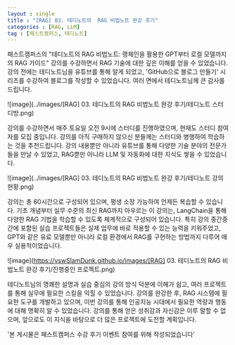 ```yaml
---
layout : single
title : "[RAG] 03. 테디노트의  RAG 비법노트 완강 후기"
categories : [RAG, LLM]
tag : [페스트캠퍼스, 테디노트]
---
```



패스트캠퍼스의 "테디노트의 RAG 비법노트: 랭체인을 활용한 GPT부터 로컬 모델까지의 RAG 가이드" 강의를 수강하면서 RAG 기술에 대한 깊은 이해를 얻을 수 있었습니다. 강의 전에는 테디노트님을 유튜브를 통해 알게 되었고, 'GitHub으로 블로그 만들기' 시리즈를 수강하여 블로그를 작성할 수 있었습니다. 여러 면에서 테디노트님께 큰 감사를 드립니다.

![image](../images/[RAG] 03. 테디노트의  RAG 비법노트 완강 후기/테디노트 스터디방.png)

강의를 수강하면서 매주 토요일 오전 9시에 스터디를 진행하였으며, 현재도 스터디 참여자를 모집 중입니다. 강의를 아직 구매하지 않으신 분들께는 스터디와 병행하여 학습하는 것을 추천드립니다. 강의 내용뿐만 아니라 유튜브를 통해 다양한 기술 분야의 전문가들을 만날 수 있었고, RAG뿐만 아니라 LLM 및 자동화에 대한 지식도 쌓을 수 있었습니다.

![image](../images/\[RAG\] 03. 테디노트의  RAG 비법노트 완강 후기/테디노트 강의 현황.png)

강의는 총 60시간으로 구성되어 있으며, 평생 소장 가능하여 언제든 복습할 수 있습니다. 기초 개념부터 실무 수준의 최신 RAG까지 아우르는 이 강의는, LangChain을 통해 다양한 RAG 기법을 학습할 수 있도록 체계적으로 구성되어 있습니다. 특히 강의 중간중간에 포함된 실습 프로젝트들은 실제 업무에 바로 적용할 수 있는 능력을 키워주었고, GPT와 같은 유료 모델뿐만 아니라 로컬 환경에서 RAG를 구현하는 방법까지 다루어 매우 실용적이었습니다.

![image](https://yswSlamDunk.github.io/images/[RAG] 03. 테디노트의  RAG 비법노트 완강 후기/진행중인 프로젝트.png)

테디노트님의 명쾌한 설명과 실습 중심의 강의 방식 덕분에 이해가 쉽고, 여러 프로젝트를 통해 실무에 필요한 스킬을 익힐 수 있었습니다. 강의를 완강한 후, RAG 시스템에 필요한 도구를 개발하고 있으며, 이번 강의를 통해 인공지능 시대에서 필요한 역량과 행동에 대해 명확히 알 수 있었습니다. 강의를 통해 얻은 성취감과 자신감은 이루 말할 수 없으며, 앞으로도 이 지식을 바탕으로 더 많은 프로젝트에 도전할 계획입니다.



'본 게시물은 패스트캠퍼스 수강 후기 이벤트 참여를 위해 작성되었습니다'